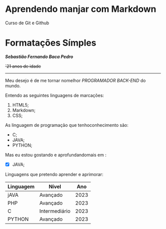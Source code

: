 # Aprendendo manjar com Markdown
 Curso de Git e Github

 # Formatações Símples

 __*Sebastião Fernando Baca Pedro*__
 
 ~~´21 anos de idade~~

 ---

 Meu desejo é de me tornar nomelhor *PROGRAMADOR BACK-END* do mundo.

 Entendo as seguintes linguagens de marcações:

 1. HTML5;
 3. Markdown;
 2. CSS;

 As linguagem de programação que tenhoconhecimento são:

 * C;
 * JAVA;
 * PYTHON;

 Mas eu estou gostando e aprofundandomais em :
 - [x] JAVA;

Linguagens que pretendo aprender e aprimorar:

Linguagem | Nível | Ano
---|---|---
jAVA | Avançado | 2023
PHP | Avançado | 2023
C | Intermediário | 2023
PYTHON | Avançado | 2023



